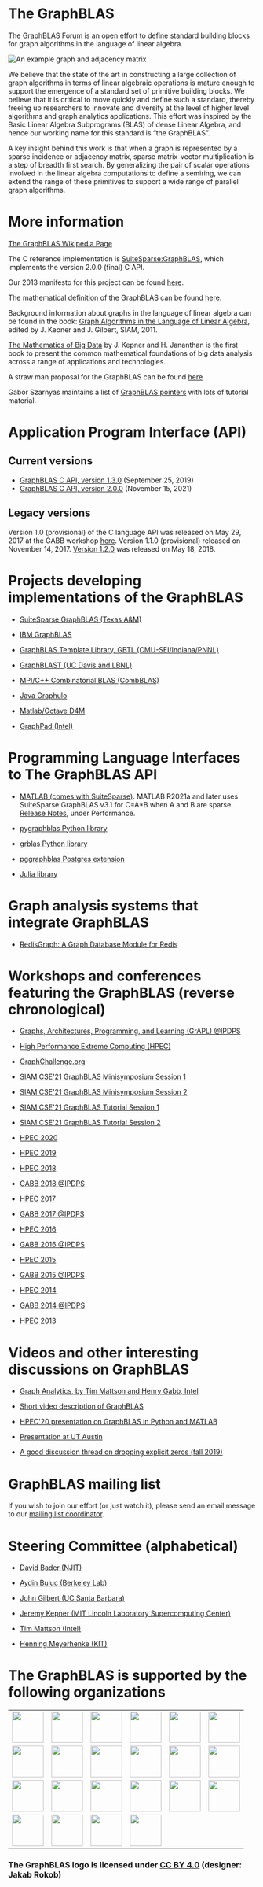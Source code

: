 # The GraphBLAS

The GraphBLAS Forum is an open effort to define standard building
blocks for graph algorithms in the language of linear algebra.

![An example graph and adjacency matrix](./AdjacencyMatrixBFS.png)

We believe that the state of the art in constructing a large
collection of graph algorithms in terms of linear algebraic operations
is mature enough to support the emergence of a standard set of
primitive building blocks.  We believe that it is critical to move
quickly and define such a standard, thereby freeing up researchers to
innovate and diversify at the level of higher level algorithms and
graph analytics applications.  This effort was inspired by the Basic
Linear Algebra Subprograms (BLAS) of dense Linear Algebra, and hence
our working name for this standard is “the GraphBLAS”.

A key insight behind this work is that when a graph is represented by
a sparse incidence or adjacency matrix, sparse matrix-vector
multiplication is a step of breadth first search.  By generalizing the
pair of scalar operations involved in the linear algebra computations
to define a semiring, we can extend the range of these primitives to
support a wide range of parallel graph algorithms.


# More information

[The GraphBLAS Wikipedia Page](https://en.wikipedia.org/wiki/GraphBLAS)

The C reference implementation is
[SuiteSparse:GraphBLAS](http://faculty.cse.tamu.edu/davis/GraphBLAS.html),
which implements the version 2.0.0 (final) C API.

Our 2013 manifesto for this project can be found
[here](http://www.netlib.org/utk/people/JackDongarra/PAPERS/GraphPrimitives-HPEC.pdf).

The mathematical definition of the GraphBLAS can be found
[here](http://www.mit.edu/~kepner/GraphBLAS/GraphBLAS-Math-release.pdf).

Background information about graphs in the language of linear algebra
can be found in the book: [Graph Algorithms in the Language of Linear
Algebra](http://bookstore.siam.org/se22/), edited by J. Kepner and
J. Gilbert, SIAM, 2011.

[The Mathematics of Big
Data](https://mitpress.mit.edu/books/mathematics-big-data) by
J. Kepner and H. Jananthan is the first book to present the common
mathematical foundations of big
data analysis across a range of applications and technologies.

A straw man proposal for the GraphBLAS can be found
[here](http://gauss.cs.ucsb.edu/~aydin/combblas-r2.pdf)

Gabor Szarnyas maintains a list of [GraphBLAS
pointers](https://graphblas.org/GraphBLAS-Pointers) with lots
of tutorial material.


# Application Program Interface (API)

## Current versions

* [GraphBLAS C API, version 1.3.0](/docs/GraphBLAS_API_C_v1.3.0.pdf) (September 25, 2019)
* [GraphBLAS C API, version 2.0.0](/docs/GraphBLAS_API_C_v2.0.0.pdf) (November 15, 2021)

## Legacy versions

Version 1.0 (provisional) of the C language API was released on May
29, 2017 at the GABB workshop
[here](http://graphanalysis.org/workshop2017.html).
Version 1.1.0 (provisional) released on November 14, 2017.
[Version 1.2.0](/docs/GraphBLAS_API_C_v1.2.0.pdf) was released on May 18, 2018.

# Projects developing implementations of the GraphBLAS

* [SuiteSparse GraphBLAS (Texas A&M)](http://faculty.cse.tamu.edu/davis/GraphBLAS.html)

* [IBM GraphBLAS](https://github.com/IBM/ibmgraphblas)

* [GraphBLAS Template Library, GBTL (CMU-SEI/Indiana/PNNL)](https://github.com/cmu-sei/gbtl)

* [GraphBLAST (UC Davis and LBNL)](https://github.com/gunrock/graphblast)

* [MPI/C++ Combinatorial BLAS (CombBLAS)](https://github.com/PASSIONLab/CombBLAS)

* [Java Graphulo](http://graphulo.mit.edu)

* [Matlab/Octave D4M](http://d4m.mit.edu)

* [GraphPad (Intel)](https://github.com/narayanan2004/GraphMat/tree/distributed_primitives_integration)


# Programming Language Interfaces to The GraphBLAS API

* [MATLAB (comes with SuiteSparse)](http://faculty.cse.tamu.edu/davis/suitesparse.html).
    MATLAB R2021a and later uses SuiteSparse:GraphBLAS v3.1 for C=A*B when A and B are sparse.
[Release Notes](https://www.mathworks.com/help/releases/R2021a/matlab/release-notes.html),
under Performance.

* [pygraphblas Python library](https://github.com/michelp/pygraphblas)

* [grblas Python library](https://github.com/metagraph-dev/grblas)

* [pggraphblas Postgres extension](https://github.com/michelp/pggraphblas)

* [Julia library](https://github.com/JuliaSparse/SuiteSparseGraphBLAS.jl)


# Graph analysis systems that integrate GraphBLAS

* [RedisGraph: A Graph Database Module for
  Redis](https://redislabs.com/redis-enterprise/redis-modules/redis-enterprise-modules/redisgraph/)


# Workshops and conferences featuring the GraphBLAS (reverse chronological)

* [Graphs, Architectures, Programming, and Learning (GrAPL) @IPDPS](http://hpc.pnl.gov/grapl/)

* [High Performance Extreme Computing (HPEC)](http://www.ieee-hpec.org/)

* [GraphChallenge.org](http://GraphChallenge.org/)

* [SIAM CSE'21 GraphBLAS Minisymposium Session 1](https://meetings.siam.org/sess/dsp_programsess.cfm?SESSIONCODE=70090)

* [SIAM CSE'21 GraphBLAS Minisymposium Session 2](https://meetings.siam.org/sess/dsp_programsess.cfm?SESSIONCODE=70091)

* [SIAM CSE'21 GraphBLAS Tutorial Session 1](https://meetings.siam.org/sess/dsp_programsess.cfm?SESSIONCODE=69893)

* [SIAM CSE'21 GraphBLAS Tutorial Session 2](https://meetings.siam.org/sess/dsp_programsess.cfm?SESSIONCODE=70367)

* [HPEC 2020](http://www.ieee-hpec.org/2020/)

* [HPEC 2019](http://www.ieee-hpec.org/2019/)

* [HPEC 2018](http://www.ieee-hpec.org/2018/)

* [GABB 2018 @IPDPS](http://graphanalysis.org/workshop2018.html)

* [HPEC 2017](http://www.ieee-hpec.org/2017/)

* [GABB 2017 @IPDPS](http://graphanalysis.org/workshop2017.html)

* [HPEC 2016](http://www.ieee-hpec.org/2016/)

* [GABB 2016 @IPDPS](http://graphanalysis.org/workshop2016.html)

* [HPEC 2015](http://www.ieee-hpec.org/2015/)

* [GABB 2015 @IPDPS](http://graphanalysis.org/workshop2015.html)

* [HPEC 2014](http://www.ieee-hpec.org/2014/copy/agendatext.html)

* [GABB 2014 @IPDPS](http://graphanalysis.org/workshop2015.html)

* [HPEC 2013](http://ieee-hpec.org/2013/agenda.htm)


# Videos and other interesting discussions on GraphBLAS

* [Graph Analytics, by Tim Mattson and Henry Gabb, Intel](https://techdecoded.intel.io/big-picture/graph-analytics-a-foundational-building-block-for-the-data-analytics-world/#gs.x2ak71)

* [Short video description of GraphBLAS](https://youtu.be/wqjRzC2fPUo)

* [HPEC'20 presentation on GraphBLAS in Python and MATLAB](https://youtu.be/YuqoTxWnO8Y)

* [Presentation at UT Austin](https://www.oden.utexas.edu/about/events/1520)

* [A good discussion thread on dropping explicit zeros (fall
  2019)](https://github.com/GraphBLAS/LAGraph/issues/28#issuecomment-542952115)

# GraphBLAS mailing list

If you wish to join our effort (or just watch it), please send an
email message to our [mailing list coordinator](mailto:abuluc@lbl.gov).


# Steering Committee (alphabetical)

* [David Bader (NJIT)](https://davidbader.net/)

* [Aydin Buluc (Berkeley Lab)](https://people.eecs.berkeley.edu/~aydin/)

* [John Gilbert (UC Santa Barbara)](http://www.cs.ucsb.edu/~gilbert/)

* [Jeremy Kepner (MIT Lincoln Laboratory Supercomputing Center)](http://www.mit.edu/~kepner/)

* [Tim Mattson (Intel)](http://timmattson.com/work/)

* [Henning Meyerhenke (KIT)](https://www.informatik.hu-berlin.de/de/forschung/gebiete/macsy/Team/meyerhenke)


# The GraphBLAS is supported by the following organizations

<table>
    <tr>
    <td><img width="64" src="imgs/aristotle.png"/></td>
    <td><img width="64" src="imgs/anaconda.png"/></td>
    <td><img width="64" src="imgs/berkeley.png"/></td>
    <td><img width="64" src="imgs/cmu.png"/></td>
    <td><img width="64" src="imgs/cwi.png"/></td>
    <td><img width="64" src="imgs/du.png"/></td>
    </tr>
    <tr>
    <td><img width="64" src="imgs/graphegon.png"/></td>
    <td><img width="64" src="imgs/humboldt.png"/></td>
    <td><img width="64" src="imgs/intel.png"/></td>
    <td><img width="64" src="imgs/imbr.png"/></td>
    <td><img width="64" src="imgs/lucata.png"/></td>
    <td><img width="64" src="imgs/mit.png"/></td>
    </tr>
    <tr>
    <td><img width="64" src="imgs/njit.png"/></td>
    <td><img width="64" src="imgs/nvidia.png"/></td>
    <td><img width="64" src="imgs/pnnl.png"/></td>
    <td><img width="64" src="imgs/redis.png"/></td>
    <td><img width="64" src="imgs/romatre.png"/></td>
    <td><img width="64" src="imgs/tamu.png"/></td>
    </tr>
    <tr>
    <td><img width="64" src="imgs/ucdavis.png"/></td>
    <td><img width="64" src="imgs/ucsb.png"/></td>
    <td><img width="64" src="imgs/unibz.png"/></td>
    <td><img width="64" src="imgs/JuliaComputing.jpg"/></td>
    </tr>
</table>

### The GraphBLAS logo is licensed under [CC BY 4.0](https://creativecommons.org/licenses/by/4.0/) (designer: Jakab Rokob)


